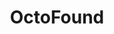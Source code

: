 ---
title: OctoFound
slug: octo-found
github_link: https://github.com/annejohnson/octofound
demo_preview: http://octofound.annekjohnson.com/
demo_screenshot: 
description: responsive & highly customizable Foundation 5 theme
---